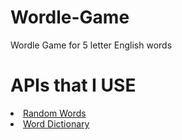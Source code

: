# Wordle-Game
Wordle Game for 5 letter English words
# APIs that I USE

<li><a href="https://rapidapi.com/sheharyar566/api/random-words5/">Random Words</a></li>
<li><a href="https://rapidapi.com/twinword/api/word-dictionary/">Word Dictionary</a></li>
